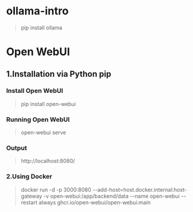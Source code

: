 # ollama-intro
> pip install ollama 



# Open WebUI
## 1.Installation via Python pip 

### Install Open WebUI
> pip install open-webui

### Running Open WebUI
> open-webui serve 

### Output
> http://localhost:8080/

### 2.Using Docker
> docker run -d -p 3000:8080 --add-host=host.docker.internal:host-gateway -v open-webui:/app/backend/data --name open-webui --restart always ghcr.io/open-webui/open-webui:main 
